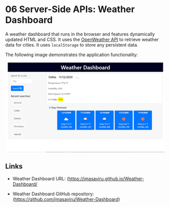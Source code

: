# 06 Server-Side APIs: Weather Dashboard

A weather dashboard that runs in the browser and features dynamically updated HTML and CSS. It uses the [OpenWeather API](https://openweathermap.org/api) to retrieve weather data for cities. It uses `localStorage` to store any persistent data.

The following image demonstrates the application functionality:

![weather dashboard demo](./Assets/06-server-side-apis-homework-demo.png)

## Links

* Weather Dashboard URL: (https://jmasaviru.github.io/Weather-Dashboard/

* Weather Dashboard GitHub repository: (https://github.com/jmasaviru/Weather-Dashboard)